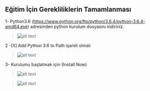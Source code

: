 



## Eğitim İçin Gerekliliklerin Tamamlanması



1- Python3.6 (https://www.python.org/ftp/python/3.6.4/python-3.6.4-amd64.exe) adresinden python kurulum dosyasını indiriniz.
>![alt text](https://raw.githubusercontent.com/alifiratari/Cscon18_Python/master/img/0.png)

2 -[X] Add Python 3.6 to Path işareli olmalı
>![alt text](https://raw.githubusercontent.com/alifiratari/Cscon18_Python/master/img/1.png)

3- Kurulumu başlatmak için (Install Now)
>![alt text](https://raw.githubusercontent.com/alifiratari/Cscon18_Python/master/img/2.png)

>![alt text](https://raw.githubusercontent.com/alifiratari/Cscon18_Python/master/img/3.png)

